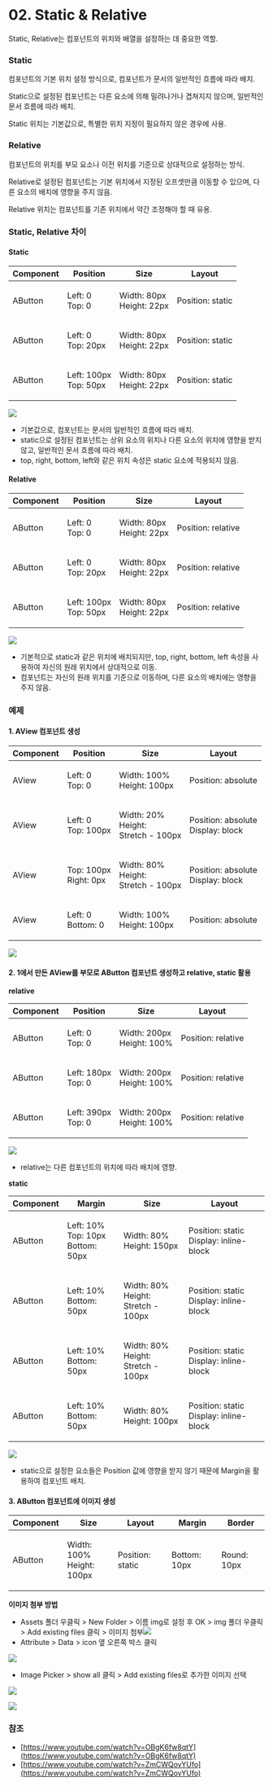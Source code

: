# 02. Static & Relative

Static, Relative는 컴포넌트의 위치와 배열을 설정하는 데 중요한 역할.

### Static

컴포넌트의 기본 위치 설정 방식으로, 컴포넌트가 문서의 일반적인 흐름에 따라 배치.

Static으로 설정된 컴포넌트는 다른 요소에 의해 밀려나거나 겹쳐지지 않으며, 일반적인 문서 흐름에 따라 배치.

Static 위치는 기본값으로, 특별한 위치 지정이 필요하지 않은 경우에 사용.

### Relative

컴포넌트의 위치를 부모 요소나 이전 위치를 기준으로 상대적으로 설정하는 방식.

Relative로 설정된 컴포넌트는 기본 위치에서 지정된 오프셋만큼 이동할 수 있으며, 다른 요소의 배치에 영향을 주지 않음.

Relative 위치는 컴포넌트를 기존 위치에서 약간 조정해야 할 때 유용.

### Static, Relative 차이

#### Static

| Component | Position                        | Size                               | Layout           |
| --------- | ------------------------------- | ---------------------------------- | ---------------- |
| AButton   | <p>Left: 0<br>Top: 0</p>        | <p>Width: 80px<br>Height: 22px</p> | Position: static |
| AButton   | <p>Left: 0<br>Top: 20px</p>     | <p>Width: 80px<br>Height: 22px</p> | Position: static |
| AButton   | <p>Left: 100px<br>Top: 50px</p> | <p>Width: 80px<br>Height: 22px</p> | Position: static |

![](../../.gitbook/assets/스크린샷_2025-02-14_142513.png)

* 기본값으로, 컴포넌트는 문서의 일반적인 흐름에 따라 배치.
* static으로 설정된 컴포넌트는 상위 요소의 위치나 다른 요소의 위치에 영향을 받지 않고, 일반적인 문서 흐름에 따라 배치.
* top, right, bottom, left와 같은 위치 속성은 static 요소에 적용되지 않음.

#### Relative

| Component | Position                        | Size                               | Layout             |
| --------- | ------------------------------- | ---------------------------------- | ------------------ |
| AButton   | <p>Left: 0<br>Top: 0</p>        | <p>Width: 80px<br>Height: 22px</p> | Position: relative |
| AButton   | <p>Left: 0<br>Top: 20px</p>     | <p>Width: 80px<br>Height: 22px</p> | Position: relative |
| AButton   | <p>Left: 100px<br>Top: 50px</p> | <p>Width: 80px<br>Height: 22px</p> | Position: relative |

![](../../.gitbook/assets/스크린샷_2025-02-14_142052.png)

* 기본적으로 static과 같은 위치에 배치되지만, top, right, bottom, left 속성을 사용하여 자신의 원래 위치에서 상대적으로 이동.
* 컴포넌트는 자신의 원래 위치를 기준으로 이동하며, 다른 요소의 배치에는 영향을 주지 않음.

### 예제

#### 1. AView 컴포넌트 생성

| Component | Position                        | Size                                            | Layout                                      |
| --------- | ------------------------------- | ----------------------------------------------- | ------------------------------------------- |
| AView     | <p>Left: 0<br>Top: 0</p>        | <p>Width: 100%<br>Height: 100px</p>             | Position: absolute                          |
| AView     | <p>Left: 0<br>Top: 100px</p>    | <p>Width: 20%<br>Height:<br>Stretch - 100px</p> | <p>Position: absolute<br>Display: block</p> |
| AView     | <p>Top: 100px<br>Right: 0px</p> | <p>Width: 80%<br>Height:<br>Stretch - 100px</p> | <p>Position: absolute<br>Display: block</p> |
| AView     | <p>Left: 0<br>Bottom: 0</p>     | <p>Width: 100%<br>Height: 100px</p>             | Position: absolute                          |

![](../../.gitbook/assets/스크린샷_2025-02-17_090403.png)

#### 2. 1에서 만든 AView를 부모로 AButton 컴포넌트 생성하고 relative, static 활용

**relative**

| Component | Position                     | Size                                | Layout             |
| --------- | ---------------------------- | ----------------------------------- | ------------------ |
| AButton   | <p>Left: 0<br>Top: 0</p>     | <p>Width: 200px<br>Height: 100%</p> | Position: relative |
| AButton   | <p>Left: 180px<br>Top: 0</p> | <p>Width: 200px<br>Height: 100%</p> | Position: relative |
| AButton   | <p>Left: 390px<br>Top: 0</p> | <p>Width: 200px<br>Height: 100%</p> | Position: relative |

![](../../.gitbook/assets/스크린샷_2025-02-17_090628.png)

* relative는 다른 컴포넌트의 위치에 따라 배치에 영향.

**static**

| Component | Margin                                        | Size                                            | Layout                                           |
| --------- | --------------------------------------------- | ----------------------------------------------- | ------------------------------------------------ |
| AButton   | <p>Left: 10%<br>Top: 10px<br>Bottom: 50px</p> | <p>Width: 80%<br>Height: 150px</p>              | <p>Position: static<br>Display: inline-block</p> |
| AButton   | <p>Left: 10%<br>Bottom: 50px</p>              | <p>Width: 80%<br>Height:<br>Stretch - 100px</p> | <p>Position: static<br>Display: inline-block</p> |
| AButton   | <p>Left: 10%<br>Bottom: 50px</p>              | <p>Width: 80%<br>Height:<br>Stretch - 100px</p> | <p>Position: static<br>Display: inline-block</p> |
| AButton   | <p>Left: 10%<br>Bottom: 50px</p>              | <p>Width: 80%<br>Height: 100px</p>              | <p>Position: static<br>Display: inline-block</p> |

![](../../.gitbook/assets/스크린샷_2025-02-17_090651.png)

* static으로 설정한 요소들은 Position 값에 영향을 받지 않기 때문에 Margin을 활용하여 컴포넌트 배치.

#### 3. AButton 컴포넌트에 이미지 생성

| Component | Size                                | Layout           | Margin       | Border      |
| --------- | ----------------------------------- | ---------------- | ------------ | ----------- |
| AButton   | <p>Width: 100%<br>Height: 100px</p> | Position: static | Bottom: 10px | Round: 10px |

**이미지 첨부 방법**

* Assets 폴더 우클릭 > New Folder > 이름 img로 설정 후 OK > img 폴더 우클릭 > Add existing files 클릭 > 이미지 첨부![](../../.gitbook/assets/스크린샷_2025-02-14_150434.png)
* Attribute > Data > icon 옆 오른쪽 박스 클릭

![](../../.gitbook/assets/스크린샷_2025-02-14_150707.png)

* Image Picker > show all 클릭 > Add existing files로 추가한 이미지 선택

![](../../.gitbook/assets/스크린샷_2025-02-14_150814.png)

![](../../.gitbook/assets/스크린샷_2025-02-17_092142.png)

### 참조

* [https://www.youtube.com/watch?v=OBgK6fw8qtY](https://www.youtube.com/watch?v=OBgK6fw8qtY)
* [https://www.youtube.com/watch?v=ZmCWQovYUfo](https://www.youtube.com/watch?v=ZmCWQovYUfo)
